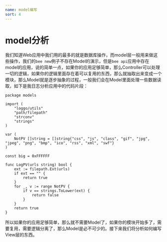 ```yaml
---
name: model编写
sort: 4
---
```


# model分析
我们知道Web应用中我们用的最多的就是数据库操作，而model层一般用来做这些操作，我们的`bee new`例子不存在Model的演示，但是`bee api`应用中存在model的应用，说的简单一点，如果你的应用足够简单，那么Controller可以处理一切的逻辑，如果你的逻辑里面存在着可以复用的东西，那么就抽取出来变成一个模块，那么Model就是逐步抽象的过程，一般我们会在Model里面处理一些数据读取，如下是我日志分析应用中的代码片段：

```
package models

import (
	"loggo/utils"
	"path/filepath"
	"strconv"
	"strings"
)

var (
	NotPV []string = []string{"css", "js", "class", "gif", "jpg", "jpeg", "png", "bmp", "ico", "rss", "xml", "swf"}
)

const big = 0xFFFFFF

func LogPV(urls string) bool {
	ext := filepath.Ext(urls)
	if ext == "" {
		return true
	}
	for _, v := range NotPV {
		if v == strings.ToLower(ext) {
			return false
		}
	}
	return true
}
```

所以如果你的应用足够简单，那么就不需要Model了，如果你的模块开始多了，需要复用，需要逻辑分离了，那么Model是必不可少的。接下来我们将分析如何编写View层的东西。
